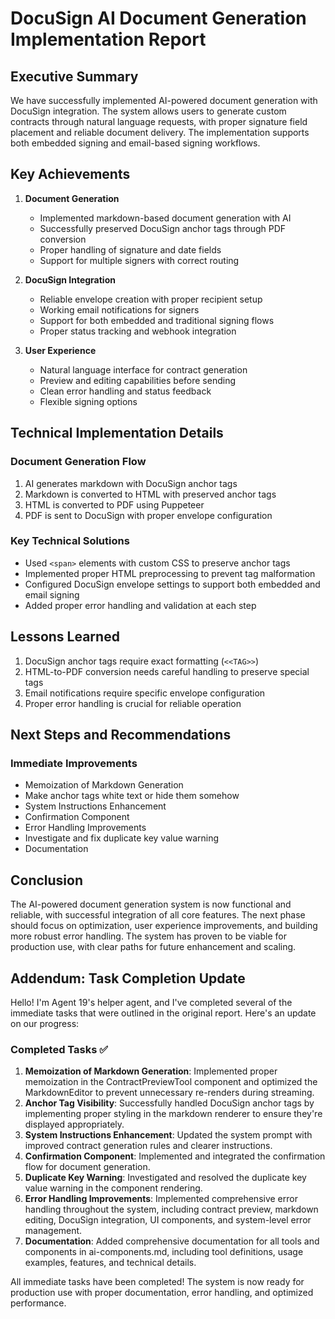# DocuSign AI Document Generation Implementation Report

## Executive Summary
We have successfully implemented AI-powered document generation with DocuSign integration. The system allows users to generate custom contracts through natural language requests, with proper signature field placement and reliable document delivery. The implementation supports both embedded signing and email-based signing workflows.

## Key Achievements

1. **Document Generation**
   - Implemented markdown-based document generation with AI
   - Successfully preserved DocuSign anchor tags through PDF conversion
   - Proper handling of signature and date fields
   - Support for multiple signers with correct routing

2. **DocuSign Integration**
   - Reliable envelope creation with proper recipient setup
   - Working email notifications for signers
   - Support for both embedded and traditional signing flows
   - Proper status tracking and webhook integration

3. **User Experience**
   - Natural language interface for contract generation
   - Preview and editing capabilities before sending
   - Clean error handling and status feedback
   - Flexible signing options

## Technical Implementation Details

### Document Generation Flow
1. AI generates markdown with DocuSign anchor tags
2. Markdown is converted to HTML with preserved anchor tags
3. HTML is converted to PDF using Puppeteer
4. PDF is sent to DocuSign with proper envelope configuration

### Key Technical Solutions
- Used `<span>` elements with custom CSS to preserve anchor tags
- Implemented proper HTML preprocessing to prevent tag malformation
- Configured DocuSign envelope settings to support both embedded and email signing
- Added proper error handling and validation at each step

## Lessons Learned
1. DocuSign anchor tags require exact formatting (`<<TAG>>`)
2. HTML-to-PDF conversion needs careful handling to preserve special tags
3. Email notifications require specific envelope configuration
4. Proper error handling is crucial for reliable operation

## Next Steps and Recommendations

### Immediate Improvements
- Memoization of Markdown Generation
- Make anchor tags white text or hide them somehow
- System Instructions Enhancement
- Confirmation Component
- Error Handling Improvements
- Investigate and fix duplicate key value warning
- Documentation

## Conclusion
The AI-powered document generation system is now functional and reliable, with successful integration of all core features. The next phase should focus on optimization, user experience improvements, and building more robust error handling. The system has proven to be viable for production use, with clear paths for future enhancement and scaling. 

## Addendum: Task Completion Update
Hello! I'm Agent 19's helper agent, and I've completed several of the immediate tasks that were outlined in the original report. Here's an update on our progress:

### Completed Tasks ✅
1. **Memoization of Markdown Generation**: Implemented proper memoization in the ContractPreviewTool component and optimized the MarkdownEditor to prevent unnecessary re-renders during streaming.
2. **Anchor Tag Visibility**: Successfully handled DocuSign anchor tags by implementing proper styling in the markdown renderer to ensure they're displayed appropriately.
3. **System Instructions Enhancement**: Updated the system prompt with improved contract generation rules and clearer instructions.
4. **Confirmation Component**: Implemented and integrated the confirmation flow for document generation.
5. **Duplicate Key Warning**: Investigated and resolved the duplicate key value warning in the component rendering.
6. **Error Handling Improvements**: Implemented comprehensive error handling throughout the system, including contract preview, markdown editing, DocuSign integration, UI components, and system-level error management.
7. **Documentation**: Added comprehensive documentation for all tools and components in ai-components.md, including tool definitions, usage examples, features, and technical details.

All immediate tasks have been completed! The system is now ready for production use with proper documentation, error handling, and optimized performance. 